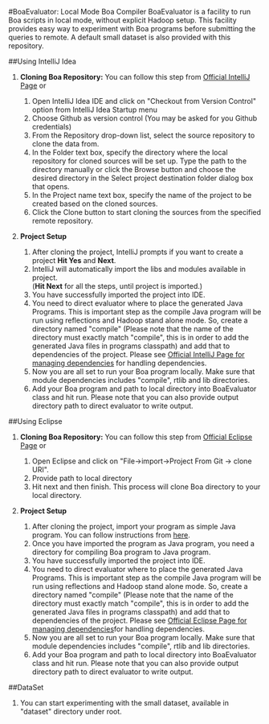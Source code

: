 #BoaEvaluator: Local Mode Boa Compiler
BoaEvaluator is a facility to run Boa scripts in local mode, without explicit 
Hadoop setup. This facility provides easy way to experiment with Boa programs before
submitting the queries to remote. A default small dataset is also provided with 
this repository.

##Using IntelliJ Idea

1. **Cloning Boa Repository:** You can follow this step from 
    [Official IntelliJ Page](https://www.jetbrains.com/help/idea/2016.3/cloning-a-repository-from-github.html) 
    or
    1.  Open IntelliJ Idea IDE and click on "Checkout from Version Control" option from IntelliJ Idea Startup menu  
    2.  Choose Github as version control (You may be asked for you Github credentials)  
    2.  From the Repository drop-down list, select the source repository to clone the 
        data from.     
    4.  In the Folder text box, specify the directory where the local repository for 
        cloned sources will be set up. Type the path to the directory manually or click 
        the Browse button and choose the desired  directory in the Select project 
        destination folder dialog box that opens.   
    5.  In the Project name text box, specify the name of the project to be created 
        based on the cloned sources.  
    6.  Click the Clone button to start cloning the sources from the specified remote repository.
    
2. **Project Setup**
    1. After cloning the project, IntelliJ prompts if you want to create a project
       **Hit Yes** and **Next**.   
    2. IntelliJ will automatically import the libs and modules available in project.  
       (**Hit Next** for all the steps, until project is imported.)   
    3. You have successfully imported the project into IDE.
    4. You need to direct evaluator where to place the generated Java Programs. This is important step as the compile Java
       program will be run using reflections and Hadoop stand alone mode. So, create a directory named "compile" (Please note that the name of the directory must exactly 
       match "compile", this is in order to add the generated Java files in programs classpath) and add that to dependencies of the project. Please see [Official IntelliJ Page 
       for managing dependencies](https://www.jetbrains.com/help/idea/2016.3/configuring-module-dependencies-and-libraries.html) for
       handling dependencies.       
    5. Now you are all set to run your Boa program locally. Make sure that module dependencies includes "compile", rtlib and lib directories. 
    6. Add your Boa program and path to local directory into BoaEvaluator class
         and hit run. Please note that you can also provide output directory path to direct evaluator to write output.
        

##Using Eclipse

1. **Cloning Boa Repository:** You can follow this step from 
    [Official Eclipse Page](http://wiki.eclipse.org/EGit/User_Guide) 
    or
    1.  Open Eclipse and click on "File->import->Project From Git -> clone URI".    
    2.  Provide path to local directory  
    2.  Hit next and then finish. This process will clone Boa directory to your local directory.
    
2. **Project Setup**
    1. After cloning the project, import your program as simple Java program. You can follow instructions from [here](http://agile.csc.ncsu.edu/SEMaterials/tutorials/import_export/).       
    2. Once you have imported the program as Java program, you need a directory for compiling Boa program to Java program.       
    3. You have successfully imported the project into IDE.
    4. You need to direct evaluator where to place the generated Java Programs. This is important step as the compile Java
              program will be run using reflections and Hadoop stand alone mode. So, create a directory named "compile" (Please note that the name of the directory must exactly 
              match "compile", this is in order to add the generated Java files in programs classpath) and add that to dependencies of the project. Please see [Official Eclipse Page 
       for managing dependencies](http://www.oxfordmathcenter.com/drupal7/node/44)for handling dependencies.       
    5. Now you are all set to run your Boa program locally. Make sure that module dependencies includes "compile", rtlib and lib directories. 
    6. Add your Boa program and path to local directory into BoaEvaluator class
         and hit run. Please note that you can also provide output directory path to direct evaluator to write output.


##DataSet
1. You can start experimenting with the small dataset, available in "dataset" directory under root.
